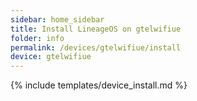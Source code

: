 ```yaml
---
sidebar: home_sidebar
title: Install LineageOS on gtelwifiue
folder: info
permalink: /devices/gtelwifiue/install
device: gtelwifiue
---
```

{% include templates/device_install.md %}
